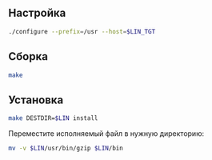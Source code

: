 <package-info :package="package" showsbu></package-info>

<script>
		new Vue({
		el: '#main',
		data: { package: {} },
		mounted: function () {
				this.getPackage('gzip');
		},
		methods: {
			getPackage: function(name) {
					getPackage(name)
					.then(response => this.package = response);
			},
		}
  })
</script>

## Настройка

```bash
./configure --prefix=/usr --host=$LIN_TGT
```

## Сборка

```bash
make
```

## Установка

```bash
make DESTDIR=$LIN install
```

Переместите исполняемый файл в нужную директорию:

```bash
mv -v $LIN/usr/bin/gzip $LIN/bin
```
